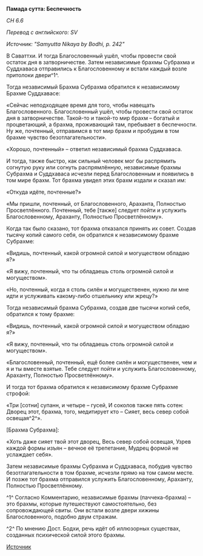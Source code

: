 **Памада сутта: Беспечность**

*СН 6\.6*

*Перевод с английского: SV*

*Источник: "Samyutta Nikaya by Bodhi, p\. 242"*

В Саваттхи\. И тогда Благословенный ушёл, чтобы провести свой остаток дня в затворничестве\. Затем независимые брахмы Субрахма и Суддхаваса отправились к Благословенному и встали каждый возле притолоки двери^1^\.

Тогда независимый Брахма Субрахма обратился к независимому Брахме Суддхавасе:

«Сейчас неподходящее время для того, чтобы навещать Благословенного\. Благословенный ушёл, чтобы провести свой остаток дня в затворничестве\. Такой\-то и такой\-то мир брахм – богатый и процветающий, а брахма, проживающий там, пребывает в беспечности\. Ну же, почтенный, отправимся в тот мир брахм и пробудим в том брахме чувство безотлагательности»\.

«Хорошо, почтенный» – ответил независимый брахма Суддхаваса\.

И тогда, также быстро, как сильный человек мог бы распрямить согнутую руку или согнуть распрямлённую, независимые брахмы Субрахма и Суддхаваса исчезли перед Благословенным и появились в том мире брахм\. Тот брахма увидел этих брахм издали и сказал им:

«Откуда идёте, почтенные?»

«Мы пришли, почтенный, от Благословенного, Араханта, Полностью Просветлённого\. Почтенный, тебе \[также\] следует пойти и услужить Благословенному, Араханту, Полностью Просветлённому»\.

Когда так было сказано, тот брахма отказался принять их совет\. Создав тысячу копий самого себя, он обратился к независимому брахме Субрахме:

«Видишь, почтенный, какой огромной силой и могуществом обладаю я?»

«Я вижу, почтенный, что ты обладаешь столь огромной силой и могуществом»\.

«Но, почтенный, когда я столь силён и могущественен, нужно ли мне идти и услуживать какому\-либо отшельнику или жрецу?»

Тогда независимый брахма Субрахма, создав две тысячи копий себя, обратился к тому брахме:

«Видишь, почтенный, какой огромной силой и могуществом обладаю я?»

«Я вижу, почтенный, что ты обладаешь столь огромной силой и могуществом»\.

«Благословенный, почтенный, ещё более силён и могущественен, чем и я и ты вместе взятые\. Тебе следует пойти и услужить Благословенному, Араханту, Полностью Просветлённому»\.

И тогда тот брахма обратился к независимому брахме Субрахме строфой:

«Три \[сотни\] супанн, и четыре – гусей,
И соколов также пять сотен:
Дворец этот, брахма, того, медитирует кто –
Сияет, весь север собой освещая^2^»\.

\[Брахма Субрахма\]:

«Хоть даже сияет твой этот дворец,
Весь север собой освещая,
Узрев каждой формы изъян – вечное её трепетание,
Мудрец формой не услаждает себя»\.

Затем независимые брахмы Субрахма и Суддхаваса, побудив чувство безотлагательности в том брахме, исчезли прямо на том самом месте\. И позже тот брахма отправился услужить Благословенному, Араханту, Полностью Просветлённому\.

^1^ Согласно Комментарию, независимые брахмы \(паччека\-брахма\) – это брахмы, которые путешествуют самостоятельно, без сопровождающей свиты\. Они встали возле двери хижины Благословенного, подобно двум стражам\.

^2^ По мнению Дост\. Бодхи, речь идёт об иллюзорных существах, созданных психической силой этого брахмы\.

[Источник](https://www\.theravada\.ru/Teaching/Canon/Suttanta/Texts/sn6_6\-pamada\-sutta\-sv\.htm)